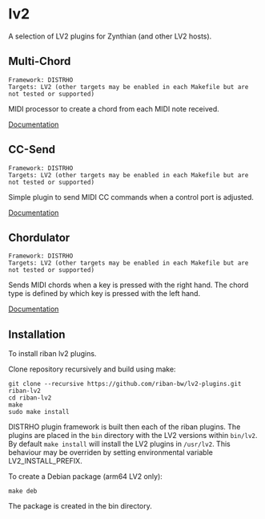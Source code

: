 # lv2

A selection of LV2 plugins for Zynthian (and other LV2 hosts).

## Multi-Chord
```
Framework: DISTRHO
Targets: LV2 (other targets may be enabled in each Makefile but are not tested or supported)
```
MIDI processor to create a chord from each MIDI note received.

[Documentation](https://github.com/riban-bw/lv2/tree/main/MultiChord)

## CC-Send
```
Framework: DISTRHO
Targets: LV2 (other targets may be enabled in each Makefile but are not tested or supported)
```
Simple plugin to send MIDI CC commands when a control port is adjusted.

[Documentation](https://github.com/riban-bw/lv2/tree/main/CCSend)

## Chordulator
```
Framework: DISTRHO
Targets: LV2 (other targets may be enabled in each Makefile but are not tested or supported)
```
Sends MIDI chords when a key is pressed with the right hand. The chord type is defined by which key is pressed with the left hand.

[Documentation](https://github.com/riban-bw/lv2/tree/main/Chordulator)

## Installation

To install riban lv2 plugins.

Clone repository recursively and build using make:
```
git clone --recursive https://github.com/riban-bw/lv2-plugins.git riban-lv2
cd riban-lv2
make
sudo make install
```

DISTRHO plugin framework is built then each of the riban plugins. The plugins are placed in the `bin` directory with the LV2 versions within `bin/lv2`. By default `make install` will install the LV2 plugins in `/usr/lv2`. This behaviour may be overriden by setting environmental variable LV2_INSTALL_PREFIX.

To create a Debian package (arm64 LV2 only):

```
make deb
```

The package is created in the bin directory.
